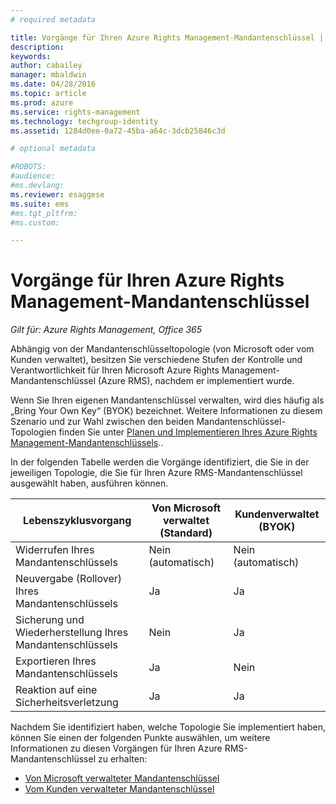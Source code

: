 ```yaml
---
# required metadata

title: Vorgänge für Ihren Azure Rights Management-Mandantenschlüssel | Azure RMS
description:
keywords:
author: cabailey
manager: mbaldwin
ms.date: 04/28/2016
ms.topic: article
ms.prod: azure
ms.service: rights-management
ms.technology: techgroup-identity
ms.assetid: 1284d0ee-0a72-45ba-a64c-3dcb25846c3d

# optional metadata

#ROBOTS:
#audience:
#ms.devlang:
ms.reviewer: esaggese
ms.suite: ems
#ms.tgt_pltfrm:
#ms.custom:

---
```


# Vorgänge für Ihren Azure Rights Management-Mandantenschlüssel

*Gilt für: Azure Rights Management, Office 365*

Abhängig von der Mandantenschlüsseltopologie (von Microsoft oder vom Kunden verwaltet), besitzen Sie verschiedene Stufen der Kontrolle und Verantwortlichkeit für Ihren Microsoft Azure Rights Management-Mandantenschlüssel (Azure RMS), nachdem er implementiert wurde.

Wenn Sie Ihren eigenen Mandantenschlüssel verwalten, wird dies häufig als „Bring Your Own Key“ (BYOK) bezeichnet. Weitere Informationen zu diesem Szenario und zur Wahl zwischen den beiden Mandantenschlüssel-Topologien finden Sie unter [Planen und Implementieren Ihres Azure Rights Management-Mandantenschlüssels](../plan-design/plan-implement-tenant-key.md)..

In der folgenden Tabelle werden die Vorgänge identifiziert, die Sie in der jeweiligen Topologie, die Sie für Ihren Azure RMS-Mandantenschlüssel ausgewählt haben, ausführen können.

|Lebenszyklusvorgang|Von Microsoft verwaltet (Standard)|Kundenverwaltet (BYOK)|
|-----------------------|-------------------------------|---------------------------|
|Widerrufen Ihres Mandantenschlüssels|Nein (automatisch)|Nein (automatisch)|
|Neuvergabe (Rollover) Ihres Mandantenschlüssels|Ja |Ja|
|Sicherung und Wiederherstellung Ihres Mandantenschlüssels|Nein|Ja|
|Exportieren Ihres Mandantenschlüssels|Ja|Nein|
|Reaktion auf eine Sicherheitsverletzung|Ja|Ja|

Nachdem Sie identifiziert haben, welche Topologie Sie implementiert haben, können Sie einen der folgenden Punkte auswählen, um weitere Informationen zu diesen Vorgängen für Ihren Azure RMS-Mandantenschlüssel zu erhalten:


- [Von Microsoft verwalteter Mandantenschlüssel](operations-microsoft-managed-tenant-key.md)
- [Vom Kunden verwalteter Mandantenschlüssel](operations-customer-managed-tenant-key.md)






<!--HONumber=Apr16_HO4-->


